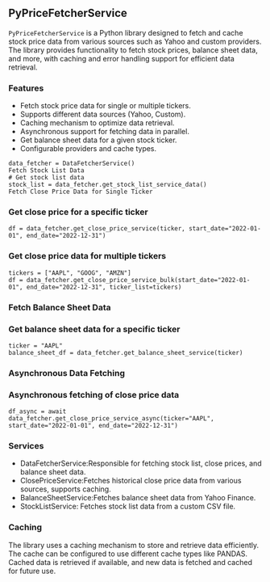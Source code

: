 ## PyPriceFetcherService

`PyPriceFetcherService` is a Python library designed to fetch and cache stock price data from various sources such as Yahoo and custom providers. The library provides functionality to fetch stock prices, balance sheet data, and more, with caching and error handling support for efficient data retrieval.

### Features

- Fetch stock price data for single or multiple tickers.
- Supports different data sources (Yahoo, Custom).
- Caching mechanism to optimize data retrieval.
- Asynchronous support for fetching data in parallel.
- Get balance sheet data for a given stock ticker.
- Configurable providers and cache types.


```from pyPriceFetcherService import DataFetcherService
data_fetcher = DataFetcherService()
Fetch Stock List Data
# Get stock list data
stock_list = data_fetcher.get_stock_list_service_data()
Fetch Close Price Data for Single Ticker
```

### Get close price for a specific ticker
```ticker = "AAPL"
df = data_fetcher.get_close_price_service(ticker, start_date="2022-01-01", end_date="2022-12-31")
```

### Get close price data for multiple tickers
```
tickers = ["AAPL", "GOOG", "AMZN"]
df = data_fetcher.get_close_price_service_bulk(start_date="2022-01-01", end_date="2022-12-31", ticker_list=tickers)
```
### Fetch Balance Sheet Data
### Get balance sheet data for a specific ticker
```
ticker = "AAPL"
balance_sheet_df = data_fetcher.get_balance_sheet_service(ticker)
```

### Asynchronous Data Fetching
### Asynchronous fetching of close price data
```
df_async = await data_fetcher.get_close_price_service_async(ticker="AAPL", start_date="2022-01-01", end_date="2022-12-31")
```

### Services
- DataFetcherService:Responsible for fetching stock list, close prices, and balance sheet data.
- ClosePriceService:Fetches historical close price data from various sources, supports caching.
- BalanceSheetService:Fetches balance sheet data from Yahoo Finance.
- StockListService: Fetches stock list data from a custom CSV file.

### Caching
The library uses a caching mechanism to store and retrieve data efficiently. The cache can be configured to use different cache types like PANDAS. Cached data is retrieved if available, and new data is fetched and cached for future use.